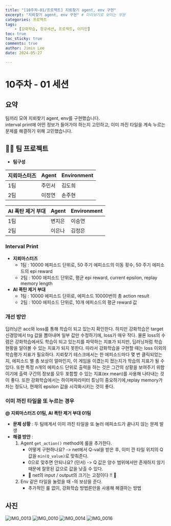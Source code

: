 ```yaml
---
title: "[10주차-01/프로젝트] 지뢰찾기 agent, env 구현"  
excerpt: "지뢰찾기 agent, env 구현" # 미리보기로 보이는 부분  
categories: 프로젝트  
tags: 
    - [강화학습, 정규세션, 프로젝트, 이지민]  
toc: true  
toc_sticky: true  
comments: true  
author: Jimin Lee  
date: 2024-05-27

---
```


# 10주차 - 01 세션

## 요약 
팀끼리 모여 지뢰찾기 agent, env를 구현했습니다.  
interval print에 어떤 정보가 들어가야 하는지 고민하고, 이미 까진 타일을 계속 누르는 문제를 해결하기 위해 고민했습니다. 

## 👩‍💻 팀 프로젝트 
- **팀구성**   

| 지뢰마스터즈 | Agent | Environment |
| --- |-----|-------------|
| 1팀 | 주민서 | 김도희         |
| 2팀 | 이정연 | 손주현         |

| AI 폭탄 제거 부대 | Agent | Environment |
| --- |-------|-------------|
| 1팀  | 변지은   | 이승연         |
| 2팀 | 이은나   | 김정은         |

### Interval Print
- **지뢰마스터즈**
  - 1팀 : 10000 에피소드 단위로, 50 주기 에피소드의 이동 횟수, 50 주기 에피소드의 epi reward  
  - 2팀 : 1000 에피소드 단위로, 평균 epi reward, current epsilon, replay memory length
- **AI 폭탄 제거 부대**  
  - 1팀 : 10000 에피소드 단위로, 에피소드 10000번의 총 action result
  - 2팀 : 1000 에피소드 단위로, 10개 에피소드의 평균 reward 값  

### 개선 방안 
딥러닝은 acc와 loss를 통해 학습이 되고 있는지 확인한다. 
하지만 강화학습은 target 신경망에서 trg 값을 뽑아내며 일부 값만 수정하기에, loss가 매우 작다. 물론 loss의 수렴은 강화학습에서도 학습이 되고 있는지를 파악하는 지표가 되지만, 딥러닝처럼 학습 현황을 알아볼 수 있는 지표가 되지 못한다. 
따라서 강화학습을 구현할 때는 loss 이외의 학습평가 지표가 필요하다. 
지뢰찾기 테스크에서는 한 에피소드마다 몇 번 클릭되었는지, 에피소드 별 총 보상이 얼마인지, 이 게임을 이겼는지 졌는지가 학습의 지표가 될 수 있다. 
또한 특정 n개의 에피소드 단위로 출력을 하는 것은 그간의 상황을 보여주기 위함이기에 출력 구간의 정보를 모두 포함할 수 있는 지표(ex mean)를 사용해 나타내는 것이 좋다. 
또한 강화학습에서는 하이퍼파라미터 튜닝이 중요하기에,replay memory가 차는 정도나, 현재의 epsilon 값을 시각화시키는 것이 좋다. 

### 이미 까진 타일을 또 누르는 경우
**@ 지뢰마스터즈 01팀, AI 폭탄 제거 부대 01팀**   
- **문제 상황** : 두 팀에게서 이미 까진 타일을 또 눌러 에피소드가 끝나지 않는 문제 발생
- **해결 방안** : 
  1. Agent `get_action()` method에 룰을 추가한다. 
     - 어떻게 구현하나요? -> net에서 Q-val을 받은 후, 이미 깐 타일 위치의 Q값을 `min(Q_value)`로 맞춰준다.
     - 0으로 맞추면 안되나요? (민서) -> Q 값은 양수 범위에서만 존재하지 않기 때문에 잘못된 값으로 값을 낮출 수 있다. 
     - 🌟 net의 input / output의 크기는 고정이다 !! 🌟
  2. Env 같은 타일을 눌렀을 때 -의 보상을 준다. 
     - 추가적인 룰 없이, 강화학습 방법론만을 사용해 해결하는 방법

## 사진
![IMG_0013](https://github.com/KanghwaSisters/kanghwasisters.github.io/assets/126959470/5443d986-9653-41f8-ab00-2b6aa1721b74)
![IMG_0010](https://github.com/KanghwaSisters/kanghwasisters.github.io/assets/126959470/e364d05f-3ccf-4c5d-8a5f-50a1124bee6c)
![IMG_0014](https://github.com/KanghwaSisters/kanghwasisters.github.io/assets/126959470/e45f21f9-1929-4af7-b957-1c764b7c3649)
![IMG_0016](https://github.com/KanghwaSisters/kanghwasisters.github.io/assets/126959470/1920d6aa-4b91-4e5f-a913-090195213802)
